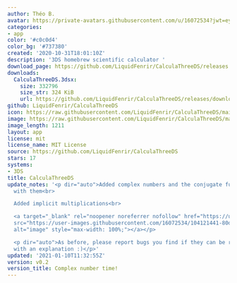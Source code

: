 ```yaml
---
author: Théo B.
avatar: https://private-avatars.githubusercontent.com/u/16072534?jwt=eyJhbGciOiJIUzI1NiIsInR5cCI6IkpXVCJ9.eyJpc3MiOiJnaXRodWIuY29tIiwiYXVkIjoicmF3LmdpdGh1YnVzZXJjb250ZW50LmNvbSIsImtleSI6ImtleTEiLCJleHAiOjE3MzQ2MTE4MjAsIm5iZiI6MTczNDYxMDYyMCwicGF0aCI6Ii91LzE2MDcyNTM0In0.o12mbK0XKMMPeHkOsGdHmmSp736RzVj2RP6a5Nh3Qt8&v=4
categories:
- app
color: '#c0c0d4'
color_bg: '#737380'
created: '2020-10-31T18:01:10Z'
description: '3DS homebrew scientific calculator '
download_page: https://github.com/LiquidFenrir/CalculaThreeDS/releases
downloads:
  CalculaThreeDS.3dsx:
    size: 332796
    size_str: 324 KiB
    url: https://github.com/LiquidFenrir/CalculaThreeDS/releases/download/v0.2/CalculaThreeDS.3dsx
github: LiquidFenrir/CalculaThreeDS
icon: https://raw.githubusercontent.com/LiquidFenrir/CalculaThreeDS/main/icon.png
image: https://raw.githubusercontent.com/LiquidFenrir/CalculaThreeDS/main/icon.png
image_length: 1211
layout: app
license: mit
license_name: MIT License
source: https://github.com/LiquidFenrir/CalculaThreeDS
stars: 17
systems:
- 3DS
title: CalculaThreeDS
update_notes: '<p dir="auto">Added complex numbers and the conjugate function to work
  with them<br>

  Added implicit multiplications<br>

  <a target="_blank" rel="noopener noreferrer nofollow" href="https://user-images.githubusercontent.com/16072534/104121441-80dd5a00-533e-11eb-9954-a5a6c10dd60e.png"><img
  src="https://user-images.githubusercontent.com/16072534/104121441-80dd5a00-533e-11eb-9954-a5a6c10dd60e.png"
  alt="image" style="max-width: 100%;"></a></p>

  <p dir="auto">As before, please report bugs you find if they can be reproduced,
  with an explanation :)</p>'
updated: '2021-01-10T11:32:55Z'
version: v0.2
version_title: Complex number time!
---
```


